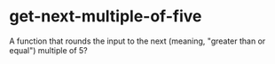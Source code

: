 # get-next-multiple-of-five
A function that rounds the input to the next (meaning, "greater than or equal") multiple of 5?
